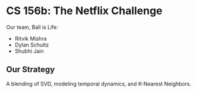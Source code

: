 # CS 156b: The Netflix Challenge
Our team, Ball is Life:
- Ritvik Mishra
- Dylan Schultz
- Shubhi Jain

## Our Strategy
A blending of SVD, modeling temporal dynamics, and K-Nearest Neighbors.
